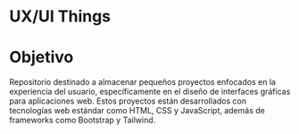 # UX/UI Things

# Objetivo

Repositorio destinado a almacenar pequeños proyectos enfocados en la experiencia del usuario, específicamente en el diseño de interfaces gráficas para aplicaciones web. Estos proyectos están desarrollados con tecnologías web estándar como HTML, CSS y JavaScript, además de frameworks como Bootstrap y Tailwind. 
